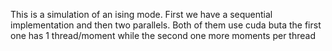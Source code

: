 This is a simulation of an ising mode. First we have a sequential implementation and then two parallels. Both of them use cuda buta the first one has 1 thread/moment while the second one more moments per thread
